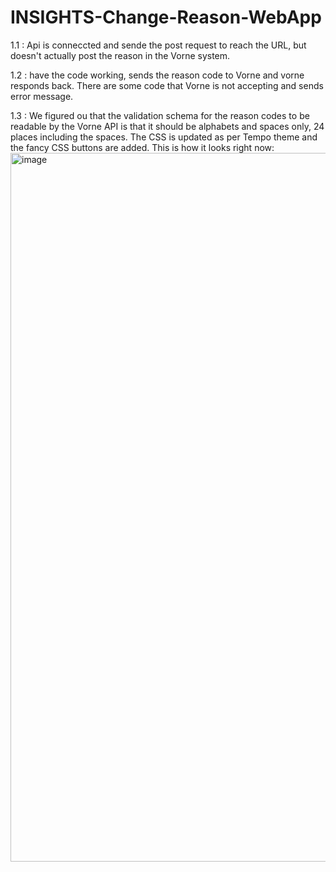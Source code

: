 # INSIGHTS-Change-Reason-WebApp
1.1 : Api is conneccted and sende the post request to reach the URL, but doesn't actually post the reason in the Vorne system.

1.2 : have the code working, sends the reason code to Vorne and vorne responds back. There are some code that Vorne is not accepting and sends error message.

1.3 : We figured ou that the validation schema for the reason codes to be readable by the Vorne API is that it should be alphabets and spaces only, 24 places including the spaces. The CSS is updated as per Tempo theme and the fancy CSS buttons are added. This is how it looks right now: <img width="1134" alt="image" src="https://github.com/Tempo-Flexible-Packaging/INSIGHTS-Change-Reason-WebApp/assets/140524949/b5f3fddf-9187-44e9-a012-31531de35e66">

